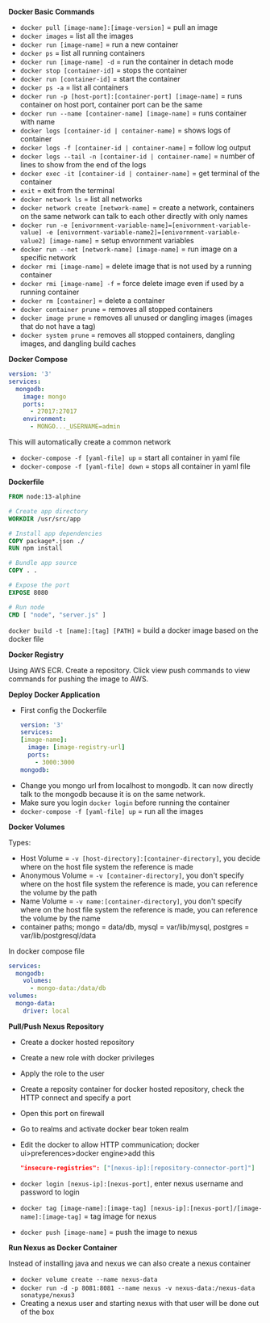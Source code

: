**Docker Basic Commands**

- `docker pull [image-name]:[image-version]` = pull an image
- `docker images` = list all the images
- `docker run [image-name]` = run a new container
- `docker ps` = list all running containers
- `docker run [image-name] -d` = run the container in detach mode
- `docker stop [container-id]` = stops the container
- `docker run [container-id]` = start the container
- `docker ps -a` = list all containers
- `docker run -p [host-port]:[container-port] [image-name]` = runs container on host port, container port can be the same
- `docker run --name [container-name] [image-name]` = runs container with name
- `docker logs [container-id | container-name]` = shows logs of container
- `docker logs -f [container-id | container-name]` = follow log output
- `docker logs --tail -n [container-id | container-name]` = number of lines to show from the end of the logs
- `docker exec -it [container-id | container-name]` = get terminal of the container
- `exit` = exit from the terminal
- `docker network ls` = list all networks
- `docker network create [network-name]` = create a network, containers on the same network can talk to each other directly with only names
- `docker run -e [enivornment-variable-name]=[enivornment-variable-value] -e [enivornment-variable-name2]=[enivornment-variable-value2] [image-name]` = setup envornment variables
- `docker run --net [network-name] [image-name]` = run image on a specific network
- `docker rmi [image-name]` = delete image that is not used by a running container
- `docker rmi [image-name] -f` = force delete image even if used by a running container
- `docker rm [container]` = delete a container
- `docker container prune` = removes all stopped containers
- `docker image prune` = removes all unused or dangling images (images that do not have a tag)
- `docker system prune` = removes all stopped containers, dangling images, and dangling build caches

**Docker Compose**

```yaml
version: '3'
services:
  mongodb:
    image: mongo
    ports:
      - 27017:27017
    environment:
      - MONGO..._USERNAME=admin
```

This will automatically create a common network

- `docker-compose -f [yaml-file] up` = start all container in yaml file
- `docker-compose -f [yaml-file] down` = stops all container in yaml file

**Dockerfile**

```dockerfile
FROM node:13-alphine

# Create app directory
WORKDIR /usr/src/app

# Install app dependencies
COPY package*.json ./
RUN npm install

# Bundle app source
COPY . .

# Expose the port
EXPOSE 8080

# Run node
CMD [ "node", "server.js" ]
```

`docker build -t [name]:[tag] [PATH]` = build a docker image based on the docker file

**Docker Registry**

Using AWS ECR. Create a repository. Click view push commands to view commands for pushing the image to AWS.

**Deploy Docker Application**

- First config the Dockerfile
  ```yaml
  version: '3'
  services:
  [image-name]:
    image: [image-registry-url]
    ports:
      - 3000:3000
  mongodb:
  ```
- Change you mongo url from localhost to mongodb. It can now directly talk to the mongodb because it is on the same network.
- Make sure you login `docker login` before running the container
- `docker-compose -f [yaml-file] up` = run all the images

**Docker Volumes**

Types:

- Host Volume = `-v [host-directory]:[container-directory]`, you decide where on the host file system the reference is made
- Anonymous Volume = `-v [container-directory]`, you don't specify where on the host file system the reference is made, you can reference the volume by the path
- Name Volume = `-v name:[container-directory]`, you don't specify where on the host file system the reference is made, you can reference the volume by the name
- container paths; mongo = data/db, mysql = var/lib/mysql, postgres = var/lib/postgresql/data

In docker compose file

```yaml
services:
  mongodb:
    volumes:
      - mongo-data:/data/db
volumes:
  mongo-data:
    driver: local
```

**Pull/Push Nexus Repository**

- Create a docker hosted repository
- Create a new role with docker privileges
- Apply the role to the user
- Create a reposity container for docker hosted repository, check the HTTP connect and specify a port
- Open this port on firewall
- Go to realms and activate docker bear token realm
- Edit the docker to allow HTTP communication; docker ui>preferences>docker engine>add this

  ```json
  "insecure-registries": ["[nexus-ip]:[repository-connector-port]"]
  ```

- `docker login [nexus-ip]:[nexus-port]`, enter nexus username and password to login
- `docker tag [image-name]:[image-tag] [nexus-ip]:[nexus-port]/[image-name]:[image-tag]` = tag image for nexus
- `docker push [image-name]` = push the image to nexus

**Run Nexus as Docker Container**

Instead of installing java and nexus we can also create a nexus container

- `docker volume create --name nexus-data`
- `docker run -d -p 8081:8081 --name nexus -v nexus-data:/nexus-data sonatype/nexus3`
- Creating a nexus user and starting nexus with that user will be done out of the box
